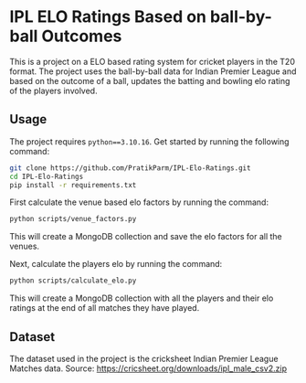 # IPL ELO Ratings Based on ball-by-ball Outcomes

This is a project on a ELO based rating system for cricket players in the T20 format. The project uses the ball-by-ball data for Indian Premier League and based on the outcome of a ball, updates the batting and bowling elo rating of the players involved.

## Usage

The project requires `python==3.10.16`. Get started by running the following command:

```bash
git clone https://github.com/PratikParm/IPL-Elo-Ratings.git
cd IPL-Elo-Ratings
pip install -r requirements.txt
```

First calculate the venue based elo factors by running the command:
```bash
python scripts/venue_factors.py
```
This will create a MongoDB collection and save the elo factors for all the venues.

Next, calculate the players elo by running the command:
```bash
python scripts/calculate_elo.py
```
This will create a MongoDB collection with all the players and their elo ratings at the end of all matches they have played.

## Dataset
The dataset used in the project is the cricksheet Indian Premier League Matches data.
Source: https://cricsheet.org/downloads/ipl_male_csv2.zip
